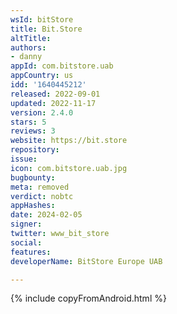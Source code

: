 ```yaml
---
wsId: bitStore
title: Bit.Store
altTitle: 
authors:
- danny
appId: com.bitstore.uab
appCountry: us
idd: '1640445212'
released: 2022-09-01
updated: 2022-11-17
version: 2.4.0
stars: 5
reviews: 3
website: https://bit.store
repository: 
issue: 
icon: com.bitstore.uab.jpg
bugbounty: 
meta: removed
verdict: nobtc
appHashes: 
date: 2024-02-05
signer: 
twitter: www_bit_store
social: 
features: 
developerName: BitStore Europe UAB

---
```


{% include copyFromAndroid.html %}
